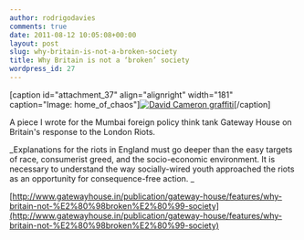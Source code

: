 ```yaml
---
author: rodrigodavies
comments: true
date: 2011-08-12 10:05:08+00:00
layout: post
slug: why-britain-is-not-a-broken-society
title: Why Britain is not a ‘broken’ society
wordpress_id: 27
---
```


[caption id="attachment_37" align="alignright" width="181" caption="Image: home_of_chaos"][![David Cameron graffiti](http://rodrigodavies.com/blog/wp-content/uploads/2012/03/4815912504_65ab0871a2.jpg?w=201)](http://rodrigodavies.com/blog/wp-content/uploads/2012/03/4815912504_65ab0871a2.jpg)[/caption]

A piece I wrote for the Mumbai foreign policy think tank Gateway House on Britain's response to the London Riots.

_Explanations for the riots in England must go deeper than the easy targets of race, consumerist greed, and the socio-economic environment. It is necessary to understand the way socially-wired youth approached the riots as an opportunity for consequence-free action. _

[http://www.gatewayhouse.in/publication/gateway-house/features/why-britain-not-%E2%80%98broken%E2%80%99-society](http://www.gatewayhouse.in/publication/gateway-house/features/why-britain-not-%E2%80%98broken%E2%80%99-society)
